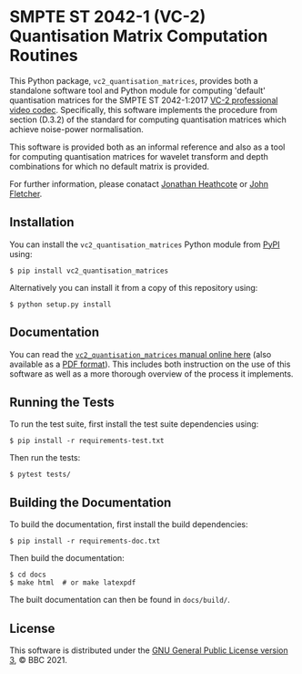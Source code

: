SMPTE ST 2042-1 (VC-2) Quantisation Matrix Computation Routines
===============================================================

This Python package, `vc2_quantisation_matrices`, provides both a standalone
software tool and Python module for computing 'default' quantisation matrices
for the SMPTE ST 2042-1:2017 [VC-2 professional video
codec](https://www.bbc.co.uk/rd/projects/vc-2). Specifically, this software
implements the procedure from section (D.3.2) of the standard for computing
quantisation matrices which achieve noise-power normalisation.

This software is provided both as an informal reference and also as a tool for
computing quantisation matrices for wavelet transform and depth combinations
for which no default matrix is provided.

For further information, please conatact [Jonathan
Heathcote](mailto:jonathan.heathcote@bbc.co.uk) or [John
Fletcher](mailto:john.fletcher@bbc.co.uk).


Installation
------------

You can install the `vc2_quantisation_matrices` Python
module from [PyPI](https://pypi.org/) using:

    $ pip install vc2_quantisation_matrices

Alternatively you can install it from a copy of this repository using:

    $ python setup.py install

Documentation
-------------

You can read the [`vc2_quantisation_matrices` manual online
here](https://bbc.github.io/vc2_quantisation_matrices/) (also available as a
[PDF
format](https://bbc.github.io/vc2_quantisation_matrices/vc2_quantisation_matrices.pdf)).
This includes both instruction on the use of this software as well as a more
thorough overview of the process it implements.


Running the Tests
-----------------

To run the test suite, first install the test suite dependencies using:

    $ pip install -r requirements-test.txt

Then run the tests:

    $ pytest tests/


Building the Documentation
--------------------------

To build the documentation, first install the build dependencies:

    $ pip install -r requirements-doc.txt

Then build the documentation:

    $ cd docs
    $ make html  # or make latexpdf 

The built documentation can then be found in `docs/build/`.


License
-------

This software is distributed under the [GNU General Public License version
3](./LICENSE.txt), &copy; BBC 2021.
